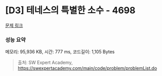 # [D3] 테네스의 특별한 소수 - 4698 

[문제 링크](https://swexpertacademy.com/main/code/problem/problemDetail.do?contestProbId=AWRuoqCKkE0DFAXt) 

### 성능 요약

메모리: 95,936 KB, 시간: 777 ms, 코드길이: 1,105 Bytes



> 출처: SW Expert Academy, https://swexpertacademy.com/main/code/problem/problemList.do